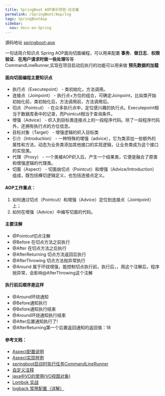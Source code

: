 ```yaml
---
title: SpringBoot AOP演示项目-日志篇
permalink: /SpringBoot/Aop/log
tags: SpringBootAop
sidebar:
  nav: docs-en-Spring
---
```


源码地址
[springboot-aop](https://github.com/minplemon/springboot-buckets/tree/master/springboot-aop)

一句话简介知识点
Spring AOP面向切面编程，可以用来配置 **事务**、**做日志**、**权限验证**、**在用户请求时做一些处理**等等   
CommandLineRunner,实现在项目启动后执行的功能可以用来做 **预先数据的加载**

#### 面向切面编程主要知识点


* 执行点（Executepoint） - 类初始化，方法调用。
* 连接点（Joinpoint）    - 执行点+方位的组合，可确定Joinpoint，比如类开始初始化前，类初始化后，方法调用前，方法调用后。
* 切点（Pointcut）       - 在众多执行点中，定位感兴趣的执行点。Executepoint相当于数据库表中的记录，而Pointcut相当于查询条件。
* 增强（Advice）         - 织入到目标类连接点上的一段程序代码。除了一段程序代码外，还拥有执行点的方位信息。
* 目标对象（Target）     - 增强逻辑的织入目标类
* 引介（Introduction）   - 一种特殊的增强（advice），它为类添加一些额外的属性和方法，动态为业务类添加其他接口的实现逻辑，让业务类成为这个接口的实现类。
* 代理（Proxy）          - 一个类被AOP织入后，产生一个结果类，它便是融合了原类和增强逻辑的代理类。
* 切面（Aspect）         - 切面由切点（Pointcut）和增强（Advice/Introduction）组成，既包括横切逻辑定义，也包括连接点定义。

#### AOP工作重点：

1. 如何通过切点（Pointcut）和增强（Advice）定位到连接点（Jointpoint）上；
2. 如何在增强（Advice）中编写切面的代码。

#### 主要注解
- @Pointcut切点注解
- @Before 在切点方法之前执行
- @After 在切点方法之后执行
- @AfterReturning 切点方法返回后执行
- @AfterThrowing 切点方法抛异常执行
- @Around 属于环绕增强，能控制切点执行前，执行后，，用这个注解后，程序抛异常，会影响@AfterThrowing这个注解

#### 执行前后顺序是这样
- @Around环绕通知
- @Before通知执行
- @Before通知执行结束
- @Around环绕通知执行结束
- @After后置通知执行了!
- @AfterReturning第一个后置返回通知的返回值：18

#### 参考文档：
- [Aspect配置说明](http://javaniuniu.com/Spring/Aspect/explanation)
- [Aspect实现样例](http://javaniuniu.com/Spring/Aspect)
- [springboot启动时执行任务CommandLineRunner](https://www.cnblogs.com/myblogs-miller/p/9046425.html)
- [自定义注释](http://javaniuniu.com/Annotation/myself)
- [java中VO的使用(VO视图对象)](http://javaniuniu.com/java-code-design-data/vo)
- [Lombok 实战](http://javaniuniu.com/Annotation/Lombok)
- [logback 常用配置（详解）](https://blog.csdn.net/qq_36850813/article/details/83092051)
